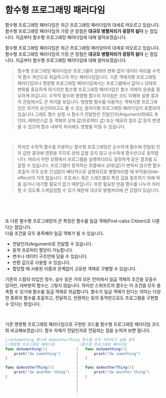 # 함수형 프로그래밍 패러다임
함수형 프로그래밍 패러다임은 최근 프로그래밍 패러다임의 대세로 떠오르고 있습니다. 함수형 프로그래밍 패러다임의 가장 큰 장점은 **대규모 병렬처리가 굉장히 쉽다** 는 점입니다. 지금부터 함수형 프로그래밍 패러다임에 대해 알아보겠습니다.
<br>

함수형 프로그래밍 패러다임은 최근 프로그래밍 패러당미의 대세로 떠오르고 있습니다. 함수형 프로그래밍 패러다임의 가장 큰 장점은 **대규모 병렬처리가 굉장히 쉽다** 는 점입니다. 지금부터 함수형 프로그래밍 패러다임에 대해 알아보겠습니다.
<br>

>함수형 프로그래밍 패러다임은 프로그램이 상태의 변화 없이 데이터 처리를 수학적 함수 계산으로 취급하고자 하는 패러다임입니다. 기존 객체지향 프로그래밍 패러다임이나 명령형 프로그래밍 패러다임에서는 프로그램에서 값이나 상태의 변화를 중요하게 여기지만 함수형 프로그래밍 패러다임은 함수 자체의 응용을 중요하게 여깁니다. 수학적 함수와 명령형 함수의 차이점은 코드 이해와 실행 결과의 관점에서도 큰 차이를 보입니다. 명령형 함수를 이용하는 객체지향 프로그래밍은 과거의 유산이라고도 볼 수 있는 절차지향 프로그래밍 패러다임이 포함되어 있습니다.그래도 함수 실행 시 함수가 전달받은 전달인자(Argument)외에도 포인터, 레퍼런스값 등 객체의 상태 값(프로퍼티 값) 또는 메모리 참조 값 등이 변경될 수 있으며 함수 내부의 처리에도 영향을 미칠 수 있습니다.

<br>


> 하지만 수학적 함수를 이용하는 함수형 프로그래밍은 순수하게 함수에 전달된 인자 값만 결과에 영향을 주므로 상태 값을 갖지 않고 순수하게 함수만으로 동작합니다. 따라서 어떤 상황에서 프로그램을 실행하더라도 일정하게 같은 결과를 도출할 수 있습니다. 프로그램이 동작하는 흐름에서 상태(값)가 변하지 않으면 함수 호출이 각각 상호 간섭없이 배타적으로 실행되므로 병렬처리할 때 부작용(Side-effect)이 거의 없습니다. 프로세스 혹은 스레드별로 특정 값을 참조하기 위해 락을 걸거나 대기할 필요가 없기 때문입니다. 또한 필요한 만큼 함수를 나누어 처리할 수 있도록 스케일업할 수 있기 때문에 대규모 병렬처리에 큰 강점이 있습니다.

<br>
<br>
<br>

 또 다른 함수형 프로그래밍의 큰 특징은 함수를 일급 객체(First-calss Citizen)로 다룬다는 점입니다.<br>다음 조건을 모두 충족해야 일급 객체가 될 수 있습니다. 

- 전달인자(Argument)로 전달할 수 있습니다.
- 동적 프로퍼티 할당이 가능합니다.
- 변수나 데이터 구조안에 담을 수 있습니다.
- 반환 값으로 사용할 수 있습니다.
- 할당할 때 사용된 이름과 관계없이 고유한 객체로 구별할 수 있습니다.

기존의 스칼라 타입인 정수, 실수 등은 거의 모든 언어에서 일급 객체의 조건을 갖출수 있지만, 대부분의 함수는 그렇지 않습니다. 하지만 스위프트의 함수는 이 조건을 모두 충족할 수 있기에 함수를 일급 객체로 취급합니다. 함수가 일급 객체가 된다는 의미는 다양한 종류의 함수를 호출하고, 전달하고, 반환하는 등의 동작만으로도 프로그램을 구현할 수 있다는 뜻입니다.

<br>

기존 명령형 프로그래밍 패러다임으로 구현된 코드를 함수형 프로그래밍 패러다임 코드와 비교해보겠습니다. 함수 자체가 전달인자로 전달되는 점을 눈여겨 보면 됩니다.

```swift
//doSomething 함수와 doAnotherThing 함수를 모두 처리하고 싶을 경우 
//명령형 프로그래밍 패러다임           |함수형 프로그래밍 패러다임
func doSomething(){             |   func doSomething(){
    print("do something")       |       print("do something")   
}                               |   }
                                |
func doAnotherThing(){          |   func doAnotherThing(){
    print("do another thing")   |       print("do another thing")
}                               |   }
                                |
                                |
                                |

```